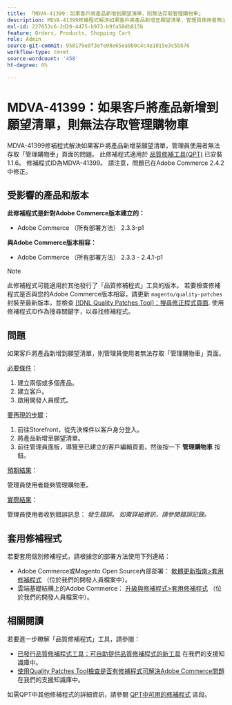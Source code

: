 ```yaml
---
title: 「MDVA-41399：如果客戶將產品新增到願望清單，則無法存取管理購物車」
description: MDVA-41399修補程式解決如果客戶將產品新增至願望清單，管理員使用者無法存取「管理購物車」頁面的問題。 安裝[Quality Patches Tool (QPT)](/help/announcements/adobe-commerce-announcements/magento-quality-patches-released-new-tool-to-self-serve-quality-patches.md) 1.1.6後，即可使用此修補程式。 修補程式ID為MDVA-41399。 請注意，問題已在Adobe Commerce 2.4.2中修正。
exl-id: 227653c6-2d20-4475-b973-b9fa58db815b
feature: Orders, Products, Shopping Cart
role: Admin
source-git-commit: 958179e0f3efe08e65ea8b0c4c4e1015e3c5bb76
workflow-type: tm+mt
source-wordcount: '458'
ht-degree: 0%

---
```


# MDVA-41399：如果客戶將產品新增到願望清單，則無法存取管理購物車

MDVA-41399修補程式解決如果客戶將產品新增至願望清單，管理員使用者無法存取「管理購物車」頁面的問題。 此修補程式適用於 [品質修補工具(QPT)](/help/announcements/adobe-commerce-announcements/magento-quality-patches-released-new-tool-to-self-serve-quality-patches.md) 已安裝1.1.6。 修補程式ID為MDVA-41399。 請注意，問題已在Adobe Commerce 2.4.2中修正。

## 受影響的產品和版本

**此修補程式是針對Adobe Commerce版本建立的：**

* Adobe Commerce （所有部署方法） 2.3.3-p1

**與Adobe Commerce版本相容：**

* Adobe Commerce （所有部署方法） 2.3.3 - 2.4.1-p1

>[!NOTE]
>
>此修補程式可能適用於其他發行了「品質修補程式」工具的版本。 若要檢查修補程式是否與您的Adobe Commerce版本相容，請更新 `magento/quality-patches` 封裝至最新版本，並檢查 [[!DNL Quality Patches Tool]：搜尋修正程式頁面](https://devdocs.magento.com/quality-patches/tool.html#patch-grid). 使用修補程式ID作為搜尋關鍵字，以尋找修補程式。

## 問題

如果客戶將產品新增到願望清單，則管理員使用者無法存取「管理購物車」頁面。

<u>必要條件</u>：

1. 建立兩個或多個產品。
1. 建立客戶。
1. 啟用開發人員模式。

<u>要再現的步驟</u>：

1. 前往Storefront，從先決條件以客戶身分登入。
1. 將產品新增至願望清單。
1. 前往管理員面板，導覽至已建立的客戶編輯頁面，然後按一下 **管理購物車** 按鈕。

<u>預期結果</u>：

管理員使用者能夠管理購物車。

<u>實際結果</u>：

管理員使用者收到錯誤訊息： *發生錯誤。 如需詳細資訊，請參閱錯誤記錄。*

## 套用修補程式

若要套用個別修補程式，請根據您的部署方法使用下列連結：

* Adobe Commerce或Magento Open Source內部部署： [軟體更新指南>套用修補程式](https://devdocs.magento.com/guides/v2.4/comp-mgr/patching/mqp.html) （位於我們的開發人員檔案中）。
* 雲端基礎結構上的Adobe Commerce： [升級與修補程式>套用修補程式](https://devdocs.magento.com/cloud/project/project-patch.html) （位於我們的開發人員檔案中）。

## 相關閱讀

若要進一步瞭解「品質修補程式」工具，請參閱：

* [已發行品質修補程式工具：可自助提供品質修補程式的新工具](/help/announcements/adobe-commerce-announcements/magento-quality-patches-released-new-tool-to-self-serve-quality-patches.md) 在我們的支援知識庫中。
* [使用Quality Patches Tool檢查是否有修補程式可解決Adobe Commerce問題](/help/support-tools/patches-available-in-qpt-tool/check-patch-for-magento-issue-with-magento-quality-patches.md) 在我們的支援知識庫中。

如需QPT中其他修補程式的詳細資訊，請參閱 [QPT中可用的修補程式](https://support.magento.com/hc/en-us/sections/360010506631-Patches-available-in-MQP-tool-) 區段。
